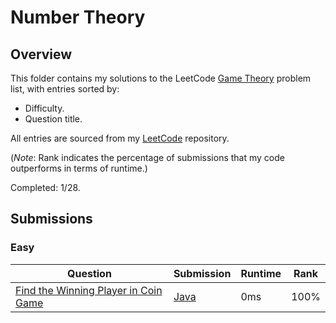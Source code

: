 # Number Theory

## Overview
This folder contains my solutions to the LeetCode [Game Theory](https://leetcode.com/problem-list/game-theory/) problem list,
with entries sorted by:
- Difficulty.
- Question title.

All entries are sourced from my [LeetCode](https://github.com/shumarb/leetcode) repository.

(*Note*: Rank indicates the percentage of submissions that my code outperforms in terms of runtime.)

Completed: 1/28.

## Submissions
### Easy
| Question                                                                                                                | Submission                                                                                                  | Runtime | Rank   |
|-------------------------------------------------------------------------------------------------------------------------|-------------------------------------------------------------------------------------------------------------|---------|--------|
| [Find the Winning Player in Coin Game](https://leetcode.com/problems/find-the-winning-player-in-coin-game/description/) | [Java](https://github.com/shumarb/leetcode/blob/main/submissions/FindTheWinningPlayerInCoinGame.java)       | 0ms     | 100%   |
